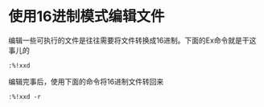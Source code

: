 使用16进制模式编辑文件
=====

编辑一些可执行的文件是往往需要将文件转换成16进制。下面的Ex命令就是干这事儿的
```Vim
:%!xxd
```

编辑完事后，使用下面的命令将16进制文件转回来
```Vim
:%!xxd -r
```
